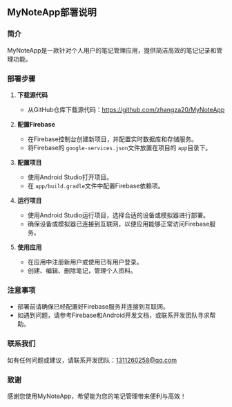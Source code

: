 ## MyNoteApp部署说明

### 简介

MyNoteApp是一款针对个人用户的笔记管理应用，提供简洁高效的笔记记录和管理功能。

### 部署步骤

1. **下载源代码**

   - 从GitHub仓库下载源代码：https://github.com/zhangza20/MyNoteApp
2. **配置Firebase**

   - 在Firebase控制台创建新项目，并配置实时数据库和存储服务。
   - 将Firebase的 `google-services.json`文件放置在项目的 `app`目录下。
3. **配置项目**

   - 使用Android Studio打开项目。
   - 在 `app/build.gradle`文件中配置Firebase依赖项。
4. **运行项目**

   - 使用Android Studio运行项目，选择合适的设备或模拟器进行部署。
   - 确保设备或模拟器已连接到互联网，以便应用能够正常访问Firebase服务。
5. **使用应用**

   - 在应用中注册新用户或使用已有用户登录。
   - 创建、编辑、删除笔记，管理个人资料。

### 注意事项

- 部署前请确保已经配置好Firebase服务并连接到互联网。
- 如遇到问题，请参考Firebase和Android开发文档，或联系开发团队寻求帮助。

### 联系我们

如有任何问题或建议，请联系开发团队：1311260258@qq.com

### 致谢

感谢您使用MyNoteApp，希望能为您的笔记管理带来便利与高效！
